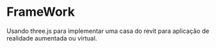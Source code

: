 # FrameWork
Usando three.js para implementar uma casa do revit para aplicação de realidade aumentada ou virtual.
